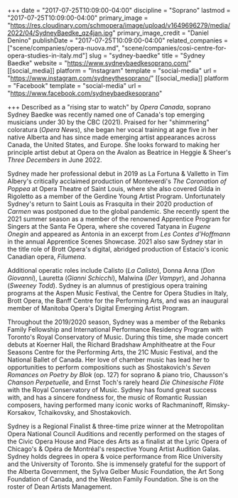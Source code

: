 +++
date = "2017-07-25T10:09:00-04:00"
discipline = "Soprano"
lastmod = "2017-07-25T10:09:00-04:00"
primary_image = "https://res.cloudinary.com/schmopera/image/upload/v1649696279/media/2022/04/SydneyBaedke_qz4jan.jpg"
primary_image_credit = "Daniel Denino"
publishDate = "2017-07-25T10:09:00-04:00"
related_companies = ["scene/companies/opera-nuova.md", "scene/companies/cosi-centre-for-opera-studies-in-italy.md"]
slug = "sydney-baedke"
title = "Sydney Baedke"
website = "https://www.sydneybaedkesoprano.com/"
[[social_media]]
platform = "Instagram"
template = "social-media"
url = "https://www.instagram.com/sydneythesoprano/"
[[social_media]]
platform = "Facebook"
template = "social-media"
url = "https://www.facebook.com/sydneybaedkesoprano"

+++
Described as a "rising star to watch" by _Opera Canada_, soprano Sydney Baedke was recently named one of Canada's top emerging musicians under 30 by the CBC (2021). Praised for her "shimmering" coloratura (_Opera News_), she began her vocal training at age five in her native Alberta and has since made emerging artist appearances across Canada, the United States, and Europe. She looks forward to making her principle artist debut at Opera on the Avalon as Beatrice in Heggie & Sheer's _Three Decembers_ in June 2022.

Sydney made her professional debut in 2019 as La Fortuna & Valletto in Tim Albery's critically acclaimed production of Monteverdi's _The Coronation of Poppea_ at Opera Theatre of Saint Louis, where she also covered Gilda in Rigoletto as a member of the Gerdine Young Artist Program. Unfortunately Sydney's return to Saint Louis as Frasquita in their 2020 production of _Carmen_ was postponed due to the global pandemic. She recently spent the 2021 summer season as a member of the renowned Apprentice Program for Singers at the Santa Fe Opera, where she covered Tatyana in _Eugene Onegin_ and appeared as Antonia in an excerpt from _Les Contes d'Hoffmann_ in the annual Apprentice Scenes Showcase. 2021 also saw Sydney star in the title role of Brott Opera's digital, abridged production of Estacio's iconic Canadian opera, _Filumena_.

Additional operatic roles include Calisto (_La Calisto_), Donna Anna (_Don Giovanni_), Lauretta (_Gianni Schicchi_), Malwina (_Der Vampyr_), and Johanna (_Sweeney Todd_). Sydney is an alumnus of prestigious opera training programs at the Aspen Music Festival, the Centre for Opera Studies in Italy, Brott Opera, the Banff Centre for the Performing Arts, and was an inaugural member of Manitoba Opera's Digital Emerging Artist Program.

Throughout the 2019/2020 season, Sydney was a member of the Rebanks Family Fellowship and International Performance Residency Program with Toronto's Royal Conservatory of Music. During this time, she made concert debuts at Koerner Hall, the Richard Bradshaw Amphitheatre at the Four Seasons Centre for the Performing Arts, the 21C Music Festival, and the National Ballet of Canada. Her love of chamber music has lead her to opportunities to perform compositions such as Shostakovich's _Seven Romances on Poetry by Blok_ (op. 127) for soprano &amp; piano trio, Chausson's _Chanson Perpetuelle_, and Ernst Toch's rarely heard _Die Chinesische Flöte_ with the Royal Conservatory of Music. Sydney has found great success with, and has a sincere fondness for, the music of Romantic Russian composers, having performed many iconic works of Rachmaninoff, Rimsky-Korsakov, Tchaikovsky, and Shostakovich.

Sydney is a Regional Finalist &amp; three-time prize winner at the Metropolitan Opera National Council Auditions and recently performed on the stages of the Civic Opera House and Place des Arts as a finalist at the Lyric Opera of Chicago's & Opéra de Montréal's respective Young Artist Audition Galas. Sydney holds degrees in opera & voice performance from Rice University and the University of Toronto. She is immensely grateful for the support of the Alberta Government, the Sylva Gelber Music Foundation, the Art Song Foundation of Canada, and the Weston Family Foundation. She is on the roster of Dean Artists Management.